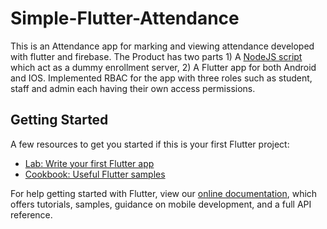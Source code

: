 # Simple-Flutter-Attendance
 This is an Attendance app for marking and viewing attendance developed with flutter and firebase. The Product has two parts 1) A [NodeJS script](script/app.js) which act as a dummy enrollment server, 2) A Flutter app for both Android and IOS. Implemented RBAC for the app with three roles such as student, staff and admin each having their own access permissions.

## Getting Started

A few resources to get you started if this is your first Flutter project:

- [Lab: Write your first Flutter app](https://flutter.dev/docs/get-started/codelab)
- [Cookbook: Useful Flutter samples](https://flutter.dev/docs/cookbook)

For help getting started with Flutter, view our
[online documentation](https://flutter.dev/docs), which offers tutorials,
samples, guidance on mobile development, and a full API reference.
